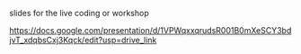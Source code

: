 slides for the live coding or workshop

https://docs.google.com/presentation/d/1VPWqxxqrudsR001B0mXeSCY3bdjvT_xdqbsCxj3Kqck/edit?usp=drive_link
